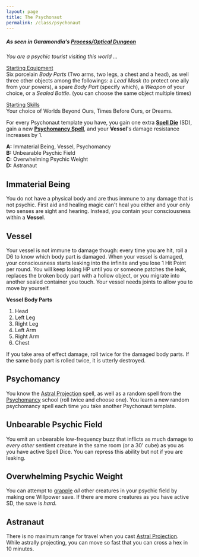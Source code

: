 ```yaml
---
layout: page
title: The Psychonaut
permalink: /class/psychonaut
---
```


##### As seen in Garamondia's [Process/Optical Dungeon](https://garamondia.blogspot.com/2025/03/the-optical-dungeonthe-process-dungeon.html)

_You are a psychic tourist visiting this world ..._

<ins>Starting Equipment</ins><br>
Six porcelain _Body Parts_ (Two arms, two legs, a chest and a head), as well three other objects among the followings: a _Lead Mask_ (to protect one ally from your powers), a spare _Body Part_ (specify which), a _Weapon_ of your choice, or a _Sealed Bottle_. (you can choose the same object multiple times)

<ins>Starting Skills</ins><br>
Your choice of Worlds Beyond Ours, Times Before Ours, or Dreams.

For every Psychonaut template you have, you gain one extra **[Spell Die](/spells)** (SD), gain a new **[Psychomancy Spell](/spells/#psychomancy)**, and your **Vessel**'s damage resistance increases by 1.

**A:** Immaterial Being, Vessel, Psychomancy <br>
**B:** Unbearable Psychic Field <br>
**C:** Overwhelming Psychic Weight <br>
**D:** Astranaut<br>

## Immaterial Being
You do not have a physical body and are thus immune to any damage that is not psychic. First aid and healing magic can't heal you either and your only two senses are sight and hearing. Instead, you contain your consciousness within a **Vessel**.

## Vessel
Your vessel is not immune to damage though: every time you are hit, roll a D6 to know which body part is damaged. When your vessel is damaged, your consciousness starts leaking into the infinite and you lose 1 Hit Point per round. You will keep losing HP until you or someone patches the leak, replaces the broken body part with a hollow object, or you migrate into another sealed container you touch. Your vessel needs joints to allow you to move by yourself. 

**Vessel Body Parts**
1. Head
2. Left Leg
3. Right Leg
4. Left Arm
5. Right Arm
6. Chest

If you take area of effect damage, roll twice for the damaged body parts. If the same body part is rolled twice, it is utterly destroyed.

## Psychomancy
You know the [Astral Projection](/2020/11/13/astral-projection/) spell, as well as a random spell from the [Psychomancy](/spells/#psychomancy) school (roll twice and choose one). You learn a new random psychomancy spell each time you take another Psychonaut template.

## Unbearable Psychic Field
You emit an unbearable low-frequency buzz that inflicts as much damage to _every other_ sentient creature in the same room (or a 30' cube) as you as you have active Spell Dice. You can repress this ability but not if you are leaking.

## Overwhelming Psychic Weight
You can attempt to [grapple](/2020/11/09/base-rules/) *all* other creatures in your psychic field by making one Willpower save. If there are more creatures as you have active SD, the save is _hard_.

## Astranaut
There is no maximum range for travel when you cast [Astral Projection](/2020/11/13/astral-projection/). While astrally projecting, you can move so fast that you can cross a hex in 10 minutes. 

